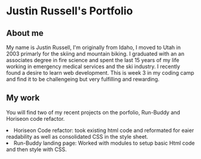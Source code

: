 <h1>Justin Russell's Portfolio</h2>


<h2>About me</h2>

<p> My name is Justin Russell, I'm originally from Idaho, I moved to Utah in 2003 primarly for the skiing and mountain biking. I graduated with an an associates  degree in fire science and spent the last 15 years of my life working in emergency medical services and the ski industry. I recently found a desire to learn web development. This is week 3 in my coding camp and find it to be challengeing but very fulfilling and rewarding.</p>


<h2>My work</h2>
  
You will find two of my recent projects on the porfolio, Run-Buddy and Horiseon code refactor.
<li> Horiseon Code refactor: took existing html code and reformated for eaier readability as well as consolidated CSS in the style sheet.</li>
<li> Run-Buddy landing page: Worked with modules to setup basic Html code and then style with CSS.</li>
  
  
  
